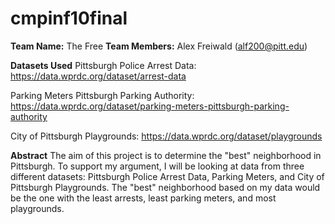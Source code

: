 # cmpinf10final

**Team Name:** The Free
**Team Members:** Alex Freiwald (alf200@pitt.edu)

**Datasets Used**
Pittsburgh Police Arrest Data: https://data.wprdc.org/dataset/arrest-data 

Parking Meters Pittsburgh Parking Authority: https://data.wprdc.org/dataset/parking-meters-pittsburgh-parking-authority

City of Pittsburgh Playgrounds: https://data.wprdc.org/dataset/playgrounds

**Abstract**
The aim of this project is to determine the "best" neighborhood in Pittsburgh. To support my argument, I will be looking at data from three different datasets: Pittsburgh Police Arrest Data, Parking Meters, and City of Pittsburgh Playgrounds. The "best" neighborhood based on my data would be the one with the least arrests, least parking meters, and most playgrounds.
